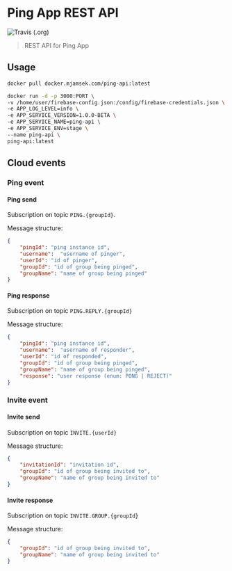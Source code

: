 # Ping App REST API
![Travis (.org)](https://img.shields.io/travis/ping-pong-app/rest-api)
> REST API for Ping App

## Usage

```bash
docker pull docker.mjamsek.com/ping-api:latest

docker run -d -p 3000:PORT \
-v /home/user/firebase-config.json:/config/firebase-credentials.json \
-e APP_LOG_LEVEL=info \
-e APP_SERVICE_VERSION=1.0.0-BETA \
-e APP_SERVICE_NAME=ping-api \
-e APP_SERVICE_ENV=stage \
--name ping-api \
ping-api:latest
```

## Cloud events

### Ping event

#### Ping send

Subscription on topic `PING.{groupId}`.

Message structure:
```json
{
    "pingId": "ping instance id",
    "username":  "username of pinger",
    "userId": "id of pinger",
    "groupId": "id of group being pinged",
    "groupName": "name of group being pinged"
}
```

#### Ping response

Subscription on topic `PING.REPLY.{groupId}`

Message structure:
```json
{
    "pingId": "ping instance id",
    "username":  "username of responder",
    "userId": "id of responded",
    "groupId": "id of group being pinged",
    "groupName": "name of group being pinged",
    "response": "user response (enum: PONG | REJECT)"
}
```


### Invite event

#### Invite send

Subscription on topic `INVITE.{userId}`

Message structure:
```json
{
    "invitationId": "invitation id",
    "groupId": "id of group being invited to",
    "groupName": "name of group being invited to"
}
```

#### Invite response

Subscription on topic `INVITE.GROUP.{groupId}`

Message structure:
```json
{
    "groupId": "id of group being invited to",
    "groupName": "name of group being invited to"
}
```
